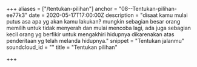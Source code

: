 +++
aliases = ["/tentukan-pilihan"]
anchor = "08--Tentukan-pilihan-ee77k3"
date = 2020-05-17T17:00:00Z
description = "disaat kamu mulai putus asa apa yg akan kamu lakukan? mungkin sebagian besar orang memilih untuk tidak menyerah dan mulai mencoba lagi, ada juga sebagian kecil orang yg berfikir untuk mengakhiri hidupnya dikarenakan atas penderitaan yg telah melanda hidupnya."
snippet = "Tentukan jalanmu"
soundcloud_id = ""
title = "Tentukan pilihan"

+++
